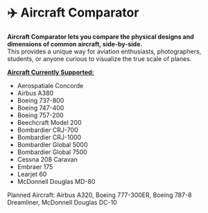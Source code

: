 # ✈️ Aircraft Comparator

**Aircraft Comparator lets you compare the physical designs and dimensions of common aircraft, side-by-side.** <br>
This provides a unique way for aviation enthusiasts, photographers, students, or anyone curious to visualize the true scale of planes.

<ins> **Aircraft Currently Supported:** </ins>

- Aerospatiale Concorde 
- Airbus A380
- Boeing 737-800 
- Boeing 747-400 
- Boeing 757-200 
- Beechcraft Model 200 
- Bombardier CRJ-700 
- Bombardier CRJ-1000
- Bombardier Global 5000
- Bombardier Global 7500
- Cessna 208 Caravan
- Embraer 175
- Learjet 60
- McDonnell Douglas MD-80

Planned Aircraft: Airbus A320, Boeing 777-300ER, Boeing 787-8 Dreamliner, McDonnell Douglas DC-10
